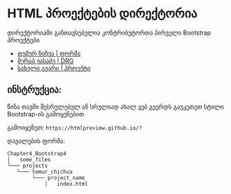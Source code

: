 # HTML პროექტების დირექტორია

დირექტორიაში განთავსებულია კონტრიბუტორთა პირველი Bootstrap პროექტები

- [თემურ ჩიჩუა | ფორმა](https://htmlpreview.github.io/?https://github.com/temurchichua/UnilabPythonDevelopment/blob/master/Chapter4_Bootstrap4/projects/Temur_Chichua/home.html)
- [მერაბ ვასაძე | DRG](https://htmlpreview.github.io/?https://github.com/merabivasadze/UnilabPythonDevelopment/blob/master/Chapter4_Bootstrap4/projects/Merab_Vasadze/StoryTeller.html)
- [სახელი გვარი | პროექტი](/მისამართი)

## ინსტრუქცია:

წინა თავში შესრულებულ ან სრულიად ახალ ვებ გვერდს გაუკეთეთ სტილი Bootstrap-ის გამოყენებით

გამოიყენეთ: `https://htmlpreview.github.io/?`

დავალების ფორმა:
```
Chapter4_Bootstrap4
│   some_files
└─── projects
   └─── temur_chichua
        └─── project_name
            │   index.html
   
```
